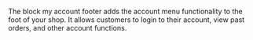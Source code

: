 The block my account footer adds the account menu functionality to the foot of your shop. It allows customers to login to their account, view past orders, and other account functions.